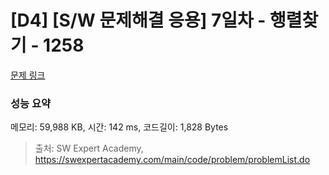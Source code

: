 # [D4] [S/W 문제해결 응용] 7일차 - 행렬찾기 - 1258 

[문제 링크](https://swexpertacademy.com/main/code/problem/problemDetail.do?contestProbId=AV18LoAqItcCFAZN) 

### 성능 요약

메모리: 59,988 KB, 시간: 142 ms, 코드길이: 1,828 Bytes



> 출처: SW Expert Academy, https://swexpertacademy.com/main/code/problem/problemList.do